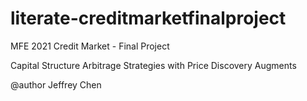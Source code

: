 # literate-creditmarketfinalproject
MFE 2021 Credit Market - Final Project

Capital Structure Arbitrage Strategies with Price Discovery Augments

@author Jeffrey Chen
